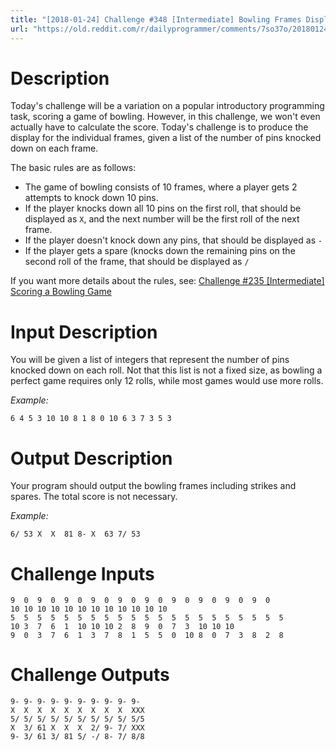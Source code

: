 ```yaml
---
title: "[2018-01-24] Challenge #348 [Intermediate] Bowling Frames Display"
url: "https://old.reddit.com/r/dailyprogrammer/comments/7so37o/20180124_challenge_348_intermediate_bowling/"
---
```


# Description
Today's challenge will be a variation on a popular introductory programming task, scoring a game of bowling.  However, in this challenge, we won't even actually have to calculate the score.  Today's challenge is to produce the display for the individual frames, given a list of the number of pins knocked down on each frame.

The basic rules are as follows:

* The game of bowling consists of 10 frames, where a player gets 2 attempts to knock down 10 pins.
* If the player knocks down all 10 pins on the first roll, that should be displayed as `X`, and the next number will be the first roll of the next frame.
* If the player doesn't knock down any pins, that should be displayed as `-`
* If the player gets a spare (knocks down the remaining pins on the second roll of the frame, that should be displayed as `/`

If you want more details about the rules, see: [Challenge #235 [Intermediate] Scoring a Bowling Game](https://www.reddit.com/r/dailyprogrammer/comments/3ntsni/20151007_challenge_235_intermediate_scoring_a/?ref=share&ref_source=link)


# Input Description
You will be given a list of integers that represent the number of pins knocked down on each roll.  Not that this list is not a fixed size, as bowling a perfect game requires only 12 rolls, while most games would use more rolls.

*Example:*

    6 4 5 3 10 10 8 1 8 0 10 6 3 7 3 5 3


# Output Description
Your program should output the bowling frames including strikes and spares.  The total score is not necessary.

*Example:*

    6/ 53 X  X  81 8- X  63 7/ 53

# Challenge Inputs

    9  0  9  0  9  0  9  0  9  0  9  0  9  0  9  0  9  0  9  0    
    10 10 10 10 10 10 10 10 10 10 10 10
    5  5  5  5  5  5  5  5  5  5  5  5  5  5  5  5  5  5  5  5  5
    10 3  7  6  1  10 10 10 2  8  9  0  7  3  10 10 10
    9  0  3  7  6  1  3  7  8  1  5  5  0  10 8  0  7  3  8  2  8
    

# Challenge Outputs

    9- 9- 9- 9- 9- 9- 9- 9- 9- 9-
    X  X  X  X  X  X  X  X  X  XXX
    5/ 5/ 5/ 5/ 5/ 5/ 5/ 5/ 5/ 5/5
    X  3/ 61 X  X  X  2/ 9- 7/ XXX
    9- 3/ 61 3/ 81 5/ -/ 8- 7/ 8/8
    